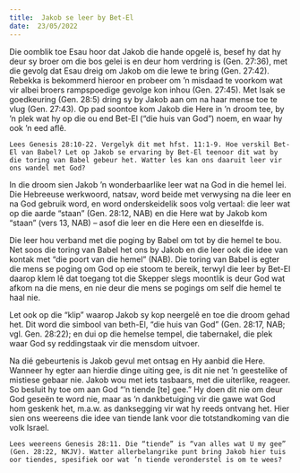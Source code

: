 ```yaml
---
title:  Jakob se leer by Bet-El
date:  23/05/2022
---
```


Die oomblik toe Esau hoor dat Jakob die hande opgelê is, besef hy dat hy deur sy broer om die bos gelei is en deur hom verdring is (Gen. 27:36), met die gevolg dat Esau dreig om Jakob om die lewe te bring (Gen. 27:42). Rebekka is bekommerd hieroor en probeer om ’n misdaad te voorkom wat vir albei broers rampspoedige gevolge kon inhou (Gen. 27:45). Met Isak se goedkeuring (Gen. 28:5) dring sy by Jakob aan om na haar mense toe te vlug (Gen. 27:43). Op pad soontoe kom Jakob die Here in ’n droom tee, by ’n plek wat hy op die ou end Bet-El (“die huis van God”) noem, en waar hy ook ’n eed aflê.

`Lees Genesis 28:10-22. Vergelyk dit met hfst. 11:1-9. Hoe verskil Bet-El van Babel? Let op Jakob se ervaring by Bet-El teenoor dit wat by die toring van Babel gebeur het. Watter les kan ons daaruit leer vir ons wandel met God?`

In die droom sien Jakob ’n wonderbaarlike leer wat na God in die hemel lei. Die Hebreeuse werkwoord, natsav, word beide met verwysing na die leer en na God gebruik word, en word onderskeidelik soos volg vertaal: die leer wat op die aarde “staan” (Gen. 28:12, NAB) en die Here wat by Jakob kom “staan” (vers 13, NAB) – asof die leer en die Here een en dieselfde is.

Die leer hou verband met die poging by Babel om tot by die hemel te bou. Net soos die toring van Babel het ons by Jakob en die leer ook die idee van kontak met “die poort van die hemel” (NAB). Die toring van Babel is egter die mens se poging om God op eie stoom te bereik, terwyl die leer by Bet-El daarop klem lê dat toegang tot die Skepper slegs moontlik is deur God wat afkom na die mens, en nie deur die mens se pogings om self die hemel te haal nie.

Let ook op die “klip” waarop Jakob sy kop neergelê en toe die droom gehad het. Dit word die simbool van beth-El, “die huis van God” (Gen. 28:17, NAB; vgl. Gen. 28:22); en dui op die hemelse tempel, die tabernakel, die plek waar God sy reddingstaak vir die mensdom uitvoer.

Na dié gebeurtenis is Jakob gevul met ontsag en Hy aanbid die Here. Wanneer hy egter aan hierdie dinge uiting gee, is dit nie net ’n geestelike of mistiese gebaar nie. Jakob wou met iets tasbaars, met die uiterlike, reageer. So besluit hy toe om aan God “’n tiende [te] gee.” Hy doen dit nie om deur God geseën te word nie, maar as ’n dankbetuiging vir die gawe wat God hom geskenk het, m.a.w. as danksegging vir wat hy reeds ontvang het. Hier sien ons weereens die idee van tiende lank voor die totstandkoming van die volk Israel.

`Lees weereens Genesis 28:11. Die “tiende” is “van alles wat U my gee” (Gen. 28:22, NKJV). Watter allerbelangrike punt bring Jakob hier tuis oor tiendes, spesifiek oor wat ’n tiende veronderstel is om te wees?`